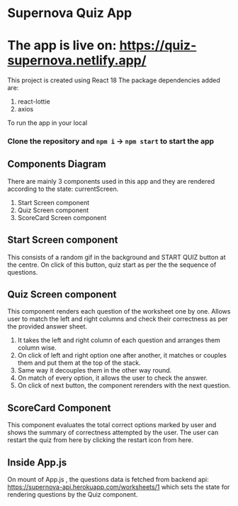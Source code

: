 # Supernova Quiz App

# The app is live on: https://quiz-supernova.netlify.app/

This project is created using React 18
The package dependencies added are:
1) react-lottie
2) axios

To run the app in your local
### Clone the repository and `npm i` -> `npm start` to start the app



## Components Diagram

There are mainly 3 components used in this app and they are rendered according to the state: currentScreen.
1. Start Screen component
2. Quiz Screen component
3. ScoreCard Screen component



## Start Screen component
This consists of a random gif in the background and START QUIZ button at the centre. On click of this button, quiz start as per the the sequence of questions.

## Quiz Screen component
This component renders each question of the worksheet one by one. Allows user to match the left and right columns and check their correctness as per the provided answer sheet.
1. It takes the left and right column of each question and arranges them column wise.
2. On click of left and right option one after another, it matches or couples them and put them at the top of the stack.
3. Same way it decouples them in the other way round.
4. On match of every option, it allows the user to check the answer.
5. On click of next button, the component rerenders with the next question.

## ScoreCard Component
This component evaluates the total correct options marked by user and shows the summary of correctness attempted by the user.
The user can restart the quiz from here by clicking the restart icon from here. 


## Inside App.js
On mount of App.js , the questions data is fetched from backend api: https://supernova-api.herokuapp.com/worksheets/1 which sets the state for rendering questions by the Quiz component.

